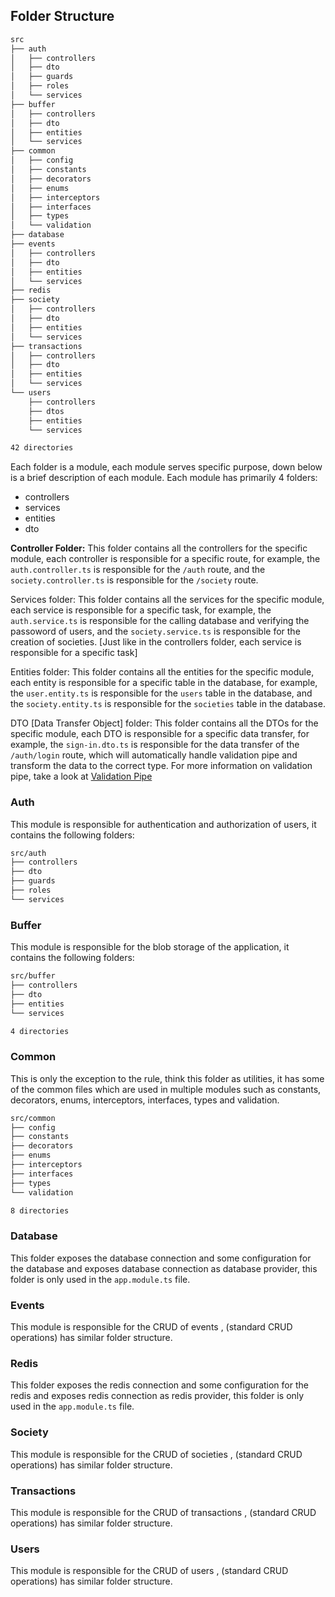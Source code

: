 ## Folder Structure

```bash
src
├── auth
│   ├── controllers
│   ├── dto
│   ├── guards
│   ├── roles
│   └── services
├── buffer
│   ├── controllers
│   ├── dto
│   ├── entities
│   └── services
├── common
│   ├── config
│   ├── constants
│   ├── decorators
│   ├── enums
│   ├── interceptors
│   ├── interfaces
│   ├── types
│   └── validation
├── database
├── events
│   ├── controllers
│   ├── dto
│   ├── entities
│   └── services
├── redis
├── society
│   ├── controllers
│   ├── dto
│   ├── entities
│   └── services
├── transactions
│   ├── controllers
│   ├── dto
│   ├── entities
│   └── services
└── users
    ├── controllers
    ├── dtos
    ├── entities
    └── services

42 directories
```

<!-- we are in folder strcurture.md -->

Each folder is a module, each module serves specific purpose, down below is a brief description of each module. Each module has primarily 4 folders:

- controllers
- services
- entities
- dto

**Controller Folder:** This folder contains all the controllers for the specific module, each controller is responsible for a specific route, for example, the `auth.controller.ts` is responsible for the `/auth` route, and the `society.controller.ts` is responsible for the `/society` route.

Services folder: This folder contains all the services for the specific module, each service is responsible for a specific task, for example, the `auth.service.ts` is responsible for the calling database and verifying the passoword of users, and the `society.service.ts` is responsible for the creation of societies. [Just like in the controllers folder, each service is responsible for a specific task]

Entities folder: This folder contains all the entities for the specific module, each entity is responsible for a specific table in the database, for example, the `user.entity.ts` is responsible for the `users` table in the database, and the `society.entity.ts` is responsible for the `societies` table in the database.

DTO [Data Transfer Object] folder: This folder contains all the DTOs for the specific module, each DTO is responsible for a specific data transfer, for example, the `sign-in.dto.ts` is responsible for the data transfer of the `/auth/login` route, which will automatically handle validation pipe and transform the data to the correct type. For more information on validation pipe, take a look at [Validation Pipe](https://docs.nestjs.com/techniques/validation#)

### Auth

This module is responsible for authentication and authorization of users, it contains the following folders:

```bash
src/auth
├── controllers
├── dto
├── guards
├── roles
└── services
```

### Buffer

This module is responsible for the blob storage of the application, it contains the following folders:

```bash
src/buffer
├── controllers
├── dto
├── entities
└── services

4 directories
```

### Common

This is only the exception to the rule, think this folder as utilities, it has some of the common files which are used in multiple modules such as constants, decorators, enums, interceptors, interfaces, types and validation.

```bash
src/common
├── config
├── constants
├── decorators
├── enums
├── interceptors
├── interfaces
├── types
└── validation

8 directories
```

### Database

This folder exposes the database connection and some configuration for the database and exposes database connection as database provider, this folder is only used in the `app.module.ts` file.

### Events

This module is responsible for the CRUD of events , (standard CRUD operations) has similar folder structure.

### Redis

This folder exposes the redis connection and some configuration for the redis and exposes redis connection as redis provider, this folder is only used in the `app.module.ts` file.

### Society

This module is responsible for the CRUD of societies , (standard CRUD operations) has similar folder structure.

### Transactions

This module is responsible for the CRUD of transactions , (standard CRUD operations) has similar folder structure.

### Users

This module is responsible for the CRUD of users , (standard CRUD operations) has similar folder structure.
